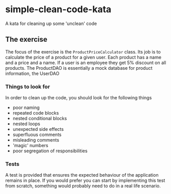 # simple-clean-code-kata
A kata for cleaning up some 'unclean' code

## The exercise
The focus of the exercise is the `ProductPriceCalculator` class.
Its job is to calculate the price of a product for a given user.
Each product has a name and a price and a name.
If a user is an employee they get 5% discount on all products.
The ProductDAO is essentially a mock database for product information, the UserDAO 

### Things to look for
In order to clean up the code, you should look for the following things

* poor naming
* repeated code blocks
* nested conditional blocks
* nested loops
* unexpected side effects
* superfluous comments
* misleading comments
* 'magic' numbers
* poor segregation of responsibilities

### Tests
A test is provided that ensures the expected behaviour of the application remains in place.
If you would prefer you can start by implementing this test from scratch,
something would probably need to do in a real life scenario.
